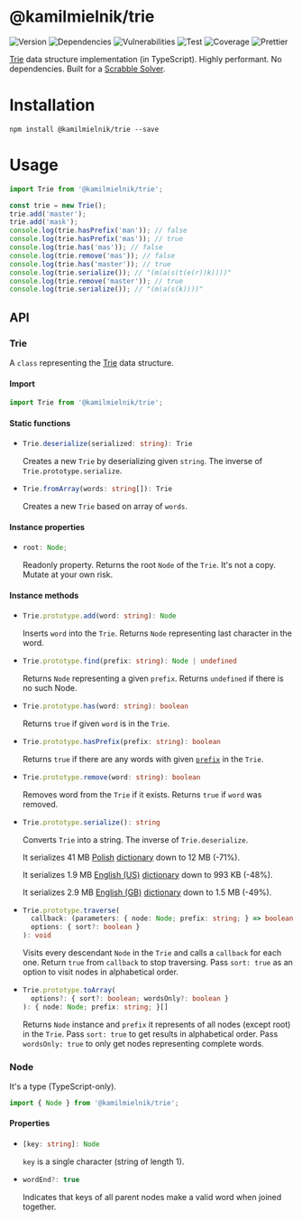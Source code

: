 # @kamilmielnik/trie

![Version](https://img.shields.io/github/package-json/v/kamilmielnik/trie)
![Dependencies](https://img.shields.io/david/kamilmielnik/trie)
![Vulnerabilities](https://img.shields.io/snyk/vulnerabilities/github/kamilmielnik/trie)
![Test](https://github.com/kamilmielnik/trie/workflows/Test/badge.svg)
![Coverage](https://img.shields.io/badge/coverage-100%25-brightgreen.svg)
![Prettier](https://github.com/kamilmielnik/fuck-npm/workflows/Prettier/badge.svg)

[Trie](https://en.wikipedia.org/wiki/Trie) data structure implementation (in TypeScript).
Highly performant. No dependencies. Built for a [Scrabble Solver](https://github.com/kamilmielnik/scrabble-solver).

# Installation

```Shell
npm install @kamilmielnik/trie --save
```

# Usage

```ts
import Trie from '@kamilmielnik/trie';

const trie = new Trie();
trie.add('master');
trie.add('mask');
console.log(trie.hasPrefix('man')); // false
console.log(trie.hasPrefix('mas')); // true
console.log(trie.has('mas')); // false
console.log(trie.remove('mas')); // false
console.log(trie.has('master')); // true
console.log(trie.serialize()); // "(m(a(s(t(e(r))k))))"
console.log(trie.remove('master')); // true
console.log(trie.serialize()); // "(m(a(s(k))))"
```

## API

### Trie

A `class` representing the [Trie](https://en.wikipedia.org/wiki/Trie) data structure.

#### Import

```ts
import Trie from '@kamilmielnik/trie';
```

#### Static functions

- ```ts
  Trie.deserialize(serialized: string): Trie
  ```

  Creates a new `Trie` by deserializing given `string`.
  The inverse of `Trie.prototype.serialize`.

- ```ts
  Trie.fromArray(words: string[]): Trie
  ```

  Creates a new `Trie` based on array of `words`.

#### Instance properties

- ```ts
  root: Node;
  ```

  Readonly property. Returns the root `Node` of the `Trie`. It's not a copy. Mutate at your own risk.

#### Instance methods

- ```ts
  Trie.prototype.add(word: string): Node
  ```

  Inserts `word` into the `Trie`.
  Returns `Node` representing last character in the word.

- ```ts
  Trie.prototype.find(prefix: string): Node | undefined
  ```

  Returns `Node` representing a given `prefix`.
  Returns `undefined` if there is no such Node.

- ```ts
  Trie.prototype.has(word: string): boolean
  ```

  Returns `true` if given `word` is in the `Trie`.

- ```ts
  Trie.prototype.hasPrefix(prefix: string): boolean
  ```

  Returns `true` if there are any words with given [`prefix`](https://en.wikipedia.org/wiki/String_operations#Prefixes) in the `Trie`.

- ```ts
  Trie.prototype.remove(word: string): boolean
  ```

  Removes word from the `Trie` if it exists.
  Returns `true` if `word` was removed.

* ```ts
  Trie.prototype.serialize(): string
  ```

  Converts `Trie` into a string.
  The inverse of `Trie.deserialize`.

  It serializes 41 MB [Polish](https://en.wikipedia.org/wiki/Polish_language) [dictionary](https://sjp.pl/slownik/growy/) down to 12 MB (-71%).

  It serializes 1.9 MB [English (US)](https://en.wikipedia.org/wiki/American_English) [dictionary](https://www.wordgamedictionary.com/twl06/download/twl06.txt) down to 993 KB (-48%).

  It serializes 2.9 MB [English (GB)](https://en.wikipedia.org/wiki/British_English) [dictionary](https://www.wordgamedictionary.com/sowpods/download/sowpods.txt) down to 1.5 MB (-49%).

* ```ts
  Trie.prototype.traverse(
    callback: (parameters: { node: Node; prefix: string; } => boolean | void,
    options: { sort?: boolean }
  ): void
  ```

  Visits every descendant `Node` in the `Trie` and calls a `callback` for each one.
  Return `true` from `callback` to stop traversing.
  Pass `sort: true` as an option to visit nodes in alphabetical order.

* ```ts
  Trie.prototype.toArray(
    options?: { sort?: boolean; wordsOnly?: boolean }
  ): { node: Node; prefix: string; }[]
  ```

  Returns `Node` instance and `prefix` it represents of all nodes (except root) in the `Trie`.
  Pass `sort: true` to get results in alphabetical order.
  Pass `wordsOnly: true` to only get nodes representing complete words.

### Node

It's a type (TypeScript-only).

```ts
import { Node } from '@kamilmielnik/trie';
```

#### Properties

- ```ts
  [key: string]: Node
  ```

  `key` is a single character (string of length 1).

- ```ts
  wordEnd?: true
  ```

  Indicates that keys of all parent nodes make a valid word when joined together.
